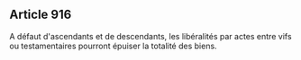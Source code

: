 Article 916
----
A défaut d'ascendants et de descendants, les libéralités par actes entre vifs ou
testamentaires pourront épuiser la totalité des biens.

